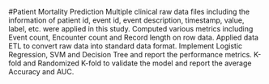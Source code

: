#Patient Mortality Prediction 
Multiple clinical raw data files including the information of patient id, event id, event description, timestamp, value, label, etc. were applied in this study. 
Computed various metrics including Event count, Encounter count and Record length on row data. 
Applied data ETL to convert raw data into standard data format. Implement Logistic Regression, SVM and Decision Tree and report the performance metrics.
K-fold and Randomized K-fold to validate the model and report the average Accuracy and AUC. 
